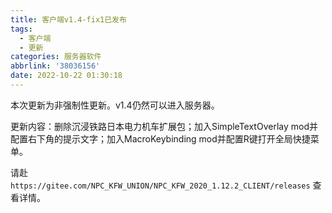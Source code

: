 ```yaml
---
title: 客户端v1.4-fix1已发布
tags:
  - 客户端
  - 更新
categories: 服务器软件
abbrlink: '38036156'
date: 2022-10-22 01:30:18
---
```

本次更新为非强制性更新。v1.4仍然可以进入服务器。

更新内容：删除沉浸铁路日本电力机车扩展包；加入SimpleTextOverlay mod并配置右下角的提示文字；加入MacroKeybinding mod并配置R键打开全局快捷菜单。

请赴`https://gitee.com/NPC_KFW_UNION/NPC_KFW_2020_1.12.2_CLIENT/releases`
查看详情。
